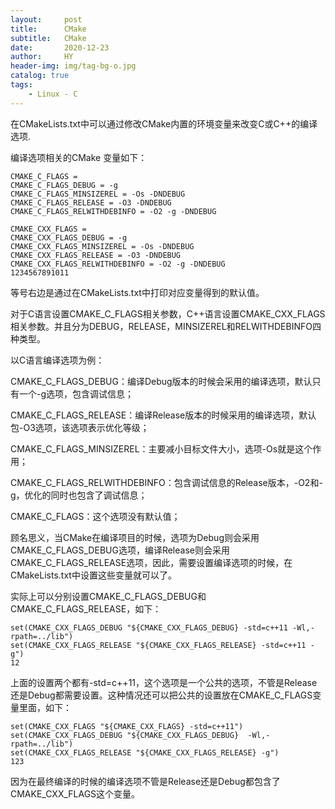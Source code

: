 ```yaml
---
layout:     post
title:      CMake
subtitle:   CMake
date:       2020-12-23
author:     HY
header-img: img/tag-bg-o.jpg
catalog: true
tags:
    - Linux - C
---
```


在CMakeLists.txt中可以通过修改CMake内置的环境变量来改变C或C++的编译选项.

编译选项相关的CMake 变量如下：

```
CMAKE_C_FLAGS = 
CMAKE_C_FLAGS_DEBUG = -g
CMAKE_C_FLAGS_MINSIZEREL = -Os -DNDEBUG
CMAKE_C_FLAGS_RELEASE = -O3 -DNDEBUG
CMAKE_C_FLAGS_RELWITHDEBINFO = -O2 -g -DNDEBUG

CMAKE_CXX_FLAGS = 
CMAKE_CXX_FLAGS_DEBUG = -g
CMAKE_CXX_FLAGS_MINSIZEREL = -Os -DNDEBUG
CMAKE_CXX_FLAGS_RELEASE = -O3 -DNDEBUG
CMAKE_CXX_FLAGS_RELWITHDEBINFO = -O2 -g -DNDEBUG
1234567891011
```

等号右边是通过在CMakeLists.txt中打印对应变量得到的默认值。

对于C语言设置CMAKE_C_FLAGS相关参数，C++语言设置CMAKE_CXX_FLAGS相关参数。并且分为DEBUG，RELEASE，MINSIZEREL和RELWITHDEBINFO四种类型。

以C语言编译选项为例：

CMAKE_C_FLAGS_DEBUG：编译Debug版本的时候会采用的编译选项，默认只有一个-g选项，包含调试信息；

CMAKE_C_FLAGS_RELEASE：编译Release版本的时候采用的编译选项，默认包-O3选项，该选项表示优化等级；

CMAKE_C_FLAGS_MINSIZEREL：主要减小目标文件大小，选项-Os就是这个作用；

CMAKE_C_FLAGS_RELWITHDEBINFO：包含调试信息的Release版本，-O2和-g，优化的同时也包含了调试信息；

CMAKE_C_FLAGS：这个选项没有默认值；

顾名思义，当CMake在编译项目的时候，选项为Debug则会采用CMAKE_C_FLAGS_DEBUG选项，编译Release则会采用CMAKE_C_FLAGS_RELEASE选项，因此，需要设置编译选项的时候，在CMakeLists.txt中设置这些变量就可以了。

实际上可以分别设置CMAKE_C_FLAGS_DEBUG和CMAKE_C_FLAGS_RELEASE，如下：

```
set(CMAKE_CXX_FLAGS_DEBUG "${CMAKE_CXX_FLAGS_DEBUG} -std=c++11 -Wl,-rpath=../lib")
set(CMAKE_CXX_FLAGS_RELEASE "${CMAKE_CXX_FLAGS_RELEASE} -std=c++11 -g")
12
```

上面的设置两个都有-std=c++11，这个选项是一个公共的选项，不管是Release还是Debug都需要设置。这种情况还可以把公共的设置放在CMAKE_C_FLAGS变量里面，如下：

```
set(CMAKE_CXX_FLAGS "${CMAKE_CXX_FLAGS} -std=c++11")
set(CMAKE_CXX_FLAGS_DEBUG "${CMAKE_CXX_FLAGS_DEBUG}  -Wl,-rpath=../lib")
set(CMAKE_CXX_FLAGS_RELEASE "${CMAKE_CXX_FLAGS_RELEASE} -g")
123
```

因为在最终编译的时候的编译选项不管是Release还是Debug都包含了CMAKE_CXX_FLAGS这个变量。